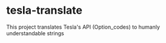 # tesla-translate
This project translates Tesla's API (Option_codes) to humanly understandable strings 
